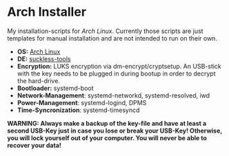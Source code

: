 # Arch Installer

My installation-scripts for *Arch Linux*.
Currently those scripts are just templates for manual installation and are not intended to run on their own.

- **OS:** [Arch Linux](https://www.archlinux.org/)
- **DE:** [suckless-tools](https://suckless.org/philosophy/)
- **Encryption:** LUKS encryption via dm-encrypt/cryptsetup.
An USB-stick with the key needs to be plugged in during bootup in order to decrypt the hard-drive.
- **Bootloader:** systemd-boot
- **Network-Management**: systemd-networkd, systemd-resolved, iwd
- **Power-Management**: systemd-logind, DPMS
- **Time-Syncronization**: systemd-timesyncd

**WARNING: Always make a backup of the key-file and have at least a second USB-Key just in case you lose or break your USB-Key!
Otherwise, you will lock yourself out of your computer.
You will never be able to recover your data!**
